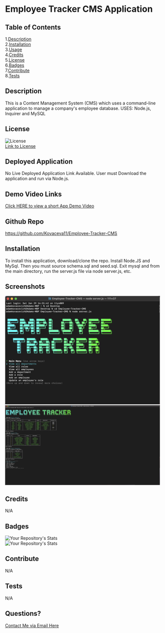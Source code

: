 # Employee Tracker CMS Application

  ## Table of Contents  
  1.[Description](#Description)  
  2.[Installation](#Installation)  
  3.[Usage](#Usage)  
  4.[Credits](#Credits)  
  5.[License](#License)  
  6.[Badges](#Badges)  
  7.[Contribute](#Contribute)  
  8.[Tests](#Tests)  

  ## Description  
  This is a Content Management System (CMS) which uses a command-line application to manage a company's employee database. USES: Node.js, Inquirer and MySQL  
  ## License  
  ![License](https://img.shields.io/static/v1?label=license&message=MIT&color=blue)  
  [Link to License](./LICENSE.md)     
  ## Deployed Application  
  No Live Deployed Application Link Available. User must Download the application and run via Node.js.

  ## Demo Video Links  
  [Click HERE to view a short App Demo Video](https://drive.google.com/file/d/1vFA96Go1rlfj03WkiD7oxl14aJxGmq5v/view?usp=sharing)      
  ## Github Repo  
  https://github.com/Kovaceva11/Employee-Tracker-CMS  
  ## Installation  
  To install this application, download/clone the repo. Install Node.JS and MySql. Then you must source schema.sql and seed.sql. Exit mysql and from the main directory, run the server.js file via node server.js, etc.  
  ## Screenshots  
  ![Screenshot 1](./assets/app_screenshot.png)  
  ![Screenshot 2](./assets/app_screen2.png) 
  ## Credits  
  N/A 
   ## Badges  
  ![Your Repository's Stats](https://github-readme-stats.vercel.app/api?username=Kovaceva11&show_icons=true)  
  ![Your Repository's Stats](https://github-readme-stats.vercel.app/api/top-langs/?username=Kovaceva11&theme=blue-green)        
  ## Contribute  
  N/A  
  ## Tests  
  N/A  
  ## Questions?  
  [Contact Me via Email Here](mailto:adam.kovacevich.develop@gmail.com)   
      
  